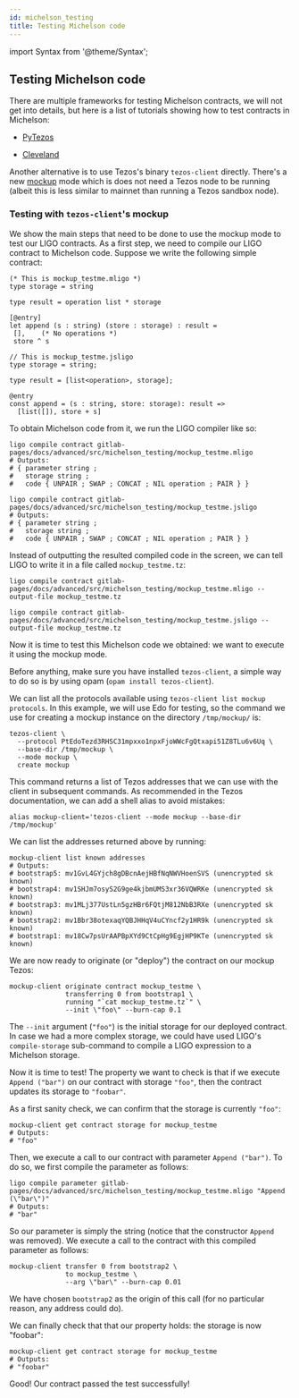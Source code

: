 ```yaml
---
id: michelson_testing
title: Testing Michelson code
---
```


import Syntax from '@theme/Syntax';

## Testing Michelson code

There are multiple frameworks for testing Michelson contracts, we will
not get into details, but here is a list of tutorials showing how to
test contracts in Michelson:

* [PyTezos](https://baking-bad.org/blog/2019/09/16/testing-michelson-tezos-contracts-with-pytezos-library/)

* [Cleveland](https://gitlab.com/morley-framework/morley/-/blob/9455cd384b2ab897fb7b31822abca3730a4ad08b/code/cleveland/testingEDSL.md)

Another alternative is to use Tezos's binary `tezos-client`
directly. There's a new
[mockup](https://tezos.gitlab.io/user/mockup.html) mode which is does
not need a Tezos node to be running (albeit this is less similar to
mainnet than running a Tezos sandbox node).

### Testing with `tezos-client`'s mockup

We show the main steps that need to be done to use the mockup mode to
test our LIGO contracts. As a first step, we need to compile our LIGO
contract to Michelson code. Suppose we write the following simple
contract:

<Syntax syntax="cameligo">

```cameligo group=mockup_testme
(* This is mockup_testme.mligo *)
type storage = string

type result = operation list * storage

[@entry]
let append (s : string) (store : storage) : result =
 [],    (* No operations *)
 store ^ s
```

</Syntax>

<Syntax syntax="jsligo">

```jsligo group=mockup_testme
// This is mockup_testme.jsligo
type storage = string;

type result = [list<operation>, storage];

@entry
const append = (s : string, store: storage): result =>
  [list([]), store + s]
```

</Syntax>

To obtain Michelson code from it, we run the LIGO compiler like so:

<Syntax syntax="cameligo">

```shell
ligo compile contract gitlab-pages/docs/advanced/src/michelson_testing/mockup_testme.mligo
# Outputs:
# { parameter string ;
#   storage string ;
#   code { UNPAIR ; SWAP ; CONCAT ; NIL operation ; PAIR } }
```

</Syntax>

<Syntax syntax="jsligo">

```shell
ligo compile contract gitlab-pages/docs/advanced/src/michelson_testing/mockup_testme.jsligo
# Outputs:
# { parameter string ;
#   storage string ;
#   code { UNPAIR ; SWAP ; CONCAT ; NIL operation ; PAIR } }
```

</Syntax>



Instead of outputting the resulted compiled code in the screen, we can
tell LIGO to write it in a file called `mockup_testme.tz`:

<Syntax syntax="cameligo">

```shell
ligo compile contract gitlab-pages/docs/advanced/src/michelson_testing/mockup_testme.mligo --output-file mockup_testme.tz
```

</Syntax>

<Syntax syntax="jsligo">

```shell
ligo compile contract gitlab-pages/docs/advanced/src/michelson_testing/mockup_testme.jsligo --output-file mockup_testme.tz
```

</Syntax>

Now it is time to test this Michelson code we obtained: we want to
execute it using the mockup mode.

Before anything, make sure you have installed `tezos-client`, a simple
way to do so is by using opam (`opam install tezos-client`).

We can list all the protocols available using `tezos-client list
mockup protocols`. In this example, we will use Edo for testing, so
the command we use for creating a mockup instance on the directory
`/tmp/mockup/` is:

```shell skip
tezos-client \
  --protocol PtEdoTezd3RHSC31mpxxo1npxFjoWWcFgQtxapi51Z8TLu6v6Uq \
  --base-dir /tmp/mockup \
  --mode mockup \
  create mockup
```

This command returns a list of Tezos addresses that we can use with
the client in subsequent commands. As recommended in the Tezos
documentation, we can add a shell alias to avoid mistakes:

```shell
alias mockup-client='tezos-client --mode mockup --base-dir /tmp/mockup'
```

We can list the addresses returned above by running:

```shell skip
mockup-client list known addresses
# Outputs:
# bootstrap5: mv1GvL4GYjch8gDBcnAejHBfNqNWVHoenSVS (unencrypted sk known)
# bootstrap4: mv1SHJm7osyS2G9ge4kjbmUMS3xr36VQWRKe (unencrypted sk known)
# bootstrap3: mv1MLj377UstLn5gzHBr6FQtjM812NbB3RXe (unencrypted sk known)
# bootstrap2: mv1Bbr38otexaqYQBJHHqV4uCYncf2y1HR9k (unencrypted sk known)
# bootstrap1: mv18Cw7psUrAAPBpXYd9CtCpHg9EgjHP9KTe (unencrypted sk known)
```

We are now ready to originate (or "deploy") the contract on our mockup
Tezos:

```shell skip
mockup-client originate contract mockup_testme \
              transferring 0 from bootstrap1 \
              running "`cat mockup_testme.tz`" \
              --init \"foo\" --burn-cap 0.1
```

The `--init` argument (`"foo"`) is the initial storage for our
deployed contract. In case we had a more complex storage, we could
have used LIGO's `compile-storage` sub-command to compile a LIGO
expression to a Michelson storage.

Now it is time to test! The property we want to check is that if we
execute `Append ("bar")` on our contract with storage `"foo"`, then
the contract updates its storage to `"foobar"`.

As a first sanity check, we can confirm that the storage is currently `"foo"`:

```shell skip
mockup-client get contract storage for mockup_testme
# Outputs:
# "foo"
```

Then, we execute a call to our contract with parameter `Append
("bar")`. To do so, we first compile the parameter as follows:

<Syntax syntax="cameligo">

```shell
ligo compile parameter gitlab-pages/docs/advanced/src/michelson_testing/mockup_testme.mligo "Append (\"bar\")"
# Outputs:
# "bar"
```

</Syntax>

So our parameter is simply the string (notice that the constructor
`Append` was removed). We execute a call to the contract with this
compiled parameter as follows:

```shell skip
mockup-client transfer 0 from bootstrap2 \
              to mockup_testme \
              --arg \"bar\" --burn-cap 0.01
```

We have chosen `bootstrap2` as the origin of this call (for no
particular reason, any address could do).

We can finally check that that our property holds: the storage is now
"foobar":

```shell skip
mockup-client get contract storage for mockup_testme
# Outputs:
# "foobar"
```

Good! Our contract passed the test successfully!

<!-- updated use of entry -->
